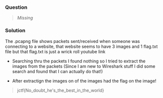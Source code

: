 ### Question

>  *Missing*

### Solution

The .pcapng file shows packets sent/received when someone was connecting to a website, that website seems to have 3 images and 1 flag.txt file but that flag.txt is just a wrick roll youtube link

- Searching thru the packets I found nothing so I tried to extract the images from the packets (Since I am new to Wireshark stuff I did some search and found that I can actually do that!)

- After extractign the images on of the images had the flag on the image!

>  jctf{No_doubt_he's_the_best_in_the_world}
